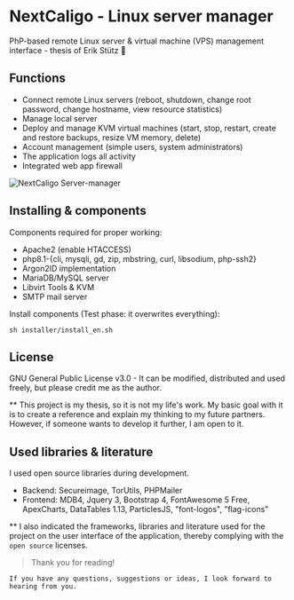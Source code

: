 # NextCaligo - Linux server manager
PhP-based remote Linux server &amp; virtual machine (VPS) management interface - thesis of Erik Stütz :tada:

## Functions
- Connect remote Linux servers (reboot, shutdown, change root password, change hostname, view resource statistics)
- Manage local server 
- Deploy and manage KVM virtual machines (start, stop, restart, create and restore backups, resize VM memory, delete)
- Account management (simple users, system administrators)
- The application logs all activity
- Integrated web app firewall

![NextCaligo Server-manager](https://i.ibb.co/9bWHxCK/panel1.png)


## Installing & components
Components required for proper working:
- Apache2 (enable HTACCESS)
- php8.1-{cli, mysqli, gd, zip, mbstring, curl, libsodium, php-ssh2}
- Argon2ID implementation
- MariaDB/MySQL server
- Libvirt Tools & KVM
- SMTP mail server

Install components (Test phase: it overwrites everything):
```
sh installer/install_en.sh
```


## License
GNU General Public License v3.0 - It can be modified, distributed and used freely, but please credit me as the author.

** This project is my thesis, so it is not my life's work. My basic goal with it is to create a reference and explain my thinking to my future partners. However, if someone wants to develop it further, I am open to it.


## Used libraries & literature
I used open source libraries during development.
- Backend: Secureimage, TorUtils, PHPMailer
- Frontend: MDB4, Jquery 3, Bootstrap 4, FontAwesome 5 Free, ApexCharts, DataTables 1.13, ParticlesJS, "font-logos", "flag-icons" 

** I also indicated the frameworks, libraries and literature used for the project on the user interface of the application, thereby complying with the `open source` licenses.

> Thank you for reading!

`If you have any questions, suggestions or ideas, I look forward to hearing from you.`


